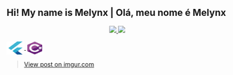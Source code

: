 ## Hi! My name is Melynx | Olá, meu nome é Melynx 

<div align="center">
  <a href="https://github.com/me-lynx">
  <img height="180em" src="https://github-readme-stats.vercel.app/api?username=me-lynx&show_icons=true&theme=dracula&include_all_commits=true&count_private=true"/>
  <img height="180em" src="https://github-readme-stats.vercel.app/api/top-langs/?username=me-lynx&layout=compact&langs_count=7&theme=dracula"/>
</div>
<div style="display: inline_block"><br>
  <img align="center" alt="Me-Flutter" height="30" width="40" src="https://raw.githubusercontent.com/devicons/devicon/master/icons/flutter/flutter-original.svg">
  <img align="center" alt="Me-Csharp" height="30" width="40" src="https://raw.githubusercontent.com/devicons/devicon/master/icons/csharp/csharp-original.svg">
 <blockquote class="imgur-embed-pub" lang="en" data-id="7PXL2bf"><a href="https://imgur.com/7PXL2bf">View post on imgur.com</a></blockquote><script async src="//s.imgur.com/min/embed.js" charset="utf-8"></script>
</div>
  
  ##
